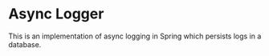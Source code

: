 # Async Logger

This is an implementation of async logging in Spring which persists logs in a database.

